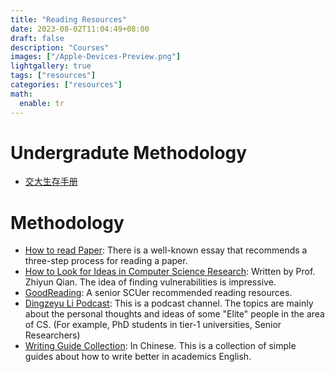 ```yaml
---
title: "Reading Resources"
date: 2023-08-02T11:04:49+08:00
draft: false
description: "Courses"
images: ["/Apple-Devices-Preview.png"]
lightgallery: true
tags: ["resources"]
categories: ["resources"]
math:
  enable: tr
---
```


# Undergradute Methodology
- [交大生存手册](https://survivesjtu.gitbook.io/survivesjtumanual/)


# Methodology
- [How to read Paper](https://web.stanford.edu/class/ee384m/Handouts/HowtoReadPaper.pdf): There is a well-known essay that recommends a three-step process for reading a paper.
- [How to Look for Ideas in Computer Science Research](https://medium.com/digital-diplomacy/how-to-look-for-ideas-in-computer-science-research-7a3fa6f4696f): Written by Prof. Zhiyun Qian. The idea of finding vulnerabilities is impressive.
- [GoodReading](https://yichez.site/myblog/index.html): A senior SCUer recommended reading resources.
- [Dingzeyu Li Podcast](https://lidingzeyu.com/podcast/category/episodes/): This is a podcast channel. The topics are mainly about the personal thoughts and ideas of some "Elite" people in the area of CS. (For example, PhD students in tier-1 universities, Senior Researchers)
- [Writing Guide Collection](https://www.zhihu.com/people/wei-jian-sheng/posts): In Chinese. This is a collection of simple guides about how to write better in academics English.